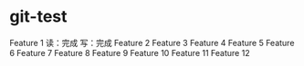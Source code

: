 # git-test
Feature 1
    读：完成
    写：完成
Feature 2
Feature 3
Feature 4
Feature 5
Feature 6
Feature 7
Feature 8
Feature 9
Feature 10
Feature 11
Feature 12
